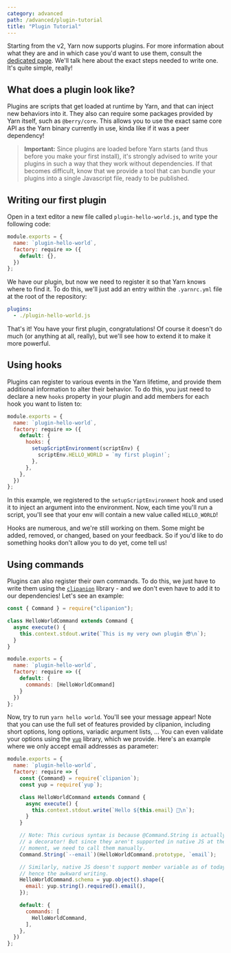 ```yaml
---
category: advanced
path: /advanced/plugin-tutorial
title: "Plugin Tutorial"
---
```


Starting from the v2, Yarn now supports plugins. For more information about what they are and in which case you'd want to use them, consult the [dedicated page](/features/plugins). We'll talk here about the exact steps needed to write one. It's quite simple, really!

## What does a plugin look like?

Plugins are scripts that get loaded at runtime by Yarn, and that can inject new behaviors into it. They also can require some packages provided by Yarn itself, such as `@berry/core`. This allows you to use the exact same core API as the Yarn binary currently in use, kinda like if it was a peer dependency!

> **Important:** Since plugins are loaded before Yarn starts (and thus before you make your first install), it's strongly advised to write your plugins in such a way that they work without dependencies. If that becomes difficult, know that we provide a tool that can bundle your plugins into a single Javascript file, ready to be published.

## Writing our first plugin

Open in a text editor a new file called `plugin-hello-world.js`, and type the following code:

```js
module.exports = {
  name: `plugin-hello-world`,
  factory: require => ({
    default: {},
  })
};
```

We have our plugin, but now we need to register it so that Yarn knows where to find it. To do this, we'll just add an entry within the `.yarnrc.yml` file at the root of the repository:

```yaml
plugins:
  - ./plugin-hello-world.js
```

That's it! You have your first plugin, congratulations! Of course it doesn't do much (or anything at all, really), but we'll see how to extend it to make it more powerful.

## Using hooks

Plugins can register to various events in the Yarn lifetime, and provide them additional information to alter their behavior. To do this, you just need to declare a new `hooks` property in your plugin and add members for each hook you want to listen to:

```js
module.exports = {
  name: `plugin-hello-world`,
  factory: require => ({
    default: {
      hooks: {
        setupScriptEnvironment(scriptEnv) {
          scriptEnv.HELLO_WORLD = `my first plugin!`;
        },
      },
    },
  })
};
```

In this example, we registered to the `setupScriptEnvironment` hook and used it to inject an argument into the environment. Now, each time you'll run a script, you'll see that your env will contain a new value called `HELLO_WORLD`!

Hooks are numerous, and we're still working on them. Some might be added, removed, or changed, based on your feedback. So if you'd like to do something hooks don't allow you to do yet, come tell us!

## Using commands

Plugins can also register their own commands. To do this, we just have to write them using the [`clipanion`](https://github.com/arcanis/clipanion) library - and we don't even have to add it to our dependencies! Let's see an example:

```js
const { Command } = require("clipanion");

class HelloWorldCommand extends Command {
  async execute() {
    this.context.stdout.write(`This is my very own plugin 😎\n`);
  }
}

module.exports = {
  name: `plugin-hello-world`,
  factory: require => ({
    default: {
      commands: [HelloWorldCommand]
    }
  })
};
```

Now, try to run `yarn hello world`. You'll see your message appear! Note that you can use the full set of features provided by clipanion, including short options, long options, variadic argument lists, ... You can even validate your options using the [`yup`](https://github.com/jquense/yup) library, which we provide. Here's an example where we only accept email addresses as parameter:

```js
module.exports = {
  name: `plugin-hello-world`,
  factory: require => {
    const {Command} = require(`clipanion`);
    const yup = require(`yup`);

    class HelloWorldCommand extends Command {
      async execute() {
        this.context.stdout.write(`Hello ${this.email} 💌\n`);
      }
    }

    // Note: This curious syntax is because @Command.String is actually
    // a decorator! But since they aren't supported in native JS at the
    // moment, we need to call them manually.
    Command.String(`--email`)(HelloWorldCommand.prototype, `email`);

    // Similarly, native JS doesn't support member variable as of today,
    // hence the awkward writing.
    HelloWorldCommand.schema = yup.object().shape({
      email: yup.string().required().email(),
    });

    default: {
      commands: [
        HelloWorldCommand,
      ],
    },
  })
};
```

